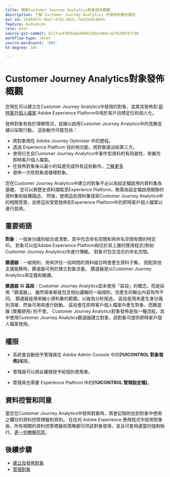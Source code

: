 ```yaml
---
title: 瞭解Customer Journey Analytics對象發佈概觀
description: 了解 Customer Journey Analytics 中發佈對象的概念
exl-id: 30404bfc-0ee7-4f01-842c-7e6156dc0b45
feature: Audiences
role: User
source-git-commit: 811fce4f056a6280081901e484c3af8209f87c06
workflow-type: tm+mt
source-wordcount: '493'
ht-degree: 50%

---
```


# Customer Journey Analytics對象發佈概觀

您現在可以建立在Customer Journey Analytics中發現的對象，並將其發佈到 [即時客戶個人檔案](https://experienceleague.adobe.com/docs/experience-platform/profile/home.html?lang=zh-Hant?lang=tw) Adobe Experience Platform中用於客戶目標定位和個人化。

發佈對象有助於理解情況，並據以啟用Customer Journey Analytics中的見解並據以採取行動。 這些動作可能包括：

* 將對象用在 Adobe Journey Optimizer 中的歷程。
* 透過 Experience Platform 目的地功能，將對象匯出給第三方。
* 使用衍生自Customer Journey Analytics中事件型資料的有用屬性，來擴充即時客戶個人檔案。
* 在發佈對象後以最小的延遲完成所有這些動作。[了解更多](https://experienceleague.adobe.com/docs/analytics-platform/using/cja-components/audiences/publish.html?lang=zh-Hant#latency)
* 發佈一次性對象或循環對象。

您在Customer Journey Analytics中建立的對象不必以為設定檔啟用的資料集為基礎。 您可以將歷史資料擷取至Experience Platform，無需為設定檔啟用關聯的資料集和結構描述。 然後，使用這些資料集探索Customer Journey Analytics中的相關受眾，並將這些受眾發佈到Experience Platform中的即時客戶個人檔案以進行啟用。

## 重要術語

**對象**：一個身分識別組合或清單，其中包含命名空間和與命名空間有關的特定 ID。 對象可以從Adobe Experience Platform和位於其上層的應用程式(例如Customer Journey Analytics)中進行傳輸。 對象可包含混合的命名空間。

**篩選器**：一組規則，用來評估一段時間的資料組合時會產生資料子集。 搭配其他支援服務時，篩選器可用於建立對象流量。 篩選器是以Customer Journey Analytics來定義和維護。

**篩選器** 與 **區段**：Customer Journey Analytics並未使用「區段」的概念，而是採用「篩選器」。 雖然兩者都是包含相似邏輯的一組規則，但產生的輸出內容有所不同。 篩選器是用來縮小資料集的範圍，以做為分析用途。 區段是用來產生身分識別清單，然後可用來進行啟動。 區段會在即時客戶個人檔案中產生對象，而篩選器 (單獨使用) 則不會。 Customer Journey Analytics對象發佈是指一種流程，其中使用Customer Journey Analytics篩選器建立對象，該對象可提供即時客戶個人檔案使用。

## 權限

* 系統會自動授予管理員在 Adobe Admin Console 中的&#x200B;**[!UICONTROL 對象發佈]**&#x200B;權限。 

* 管理員可以將此權限授予給個別使用者。

* 管理員也需要 Experience Platform 中的&#x200B;**[!UICONTROL 管理設定檔]**。

## 資料控管和同意

當您在Customer Journey Analytics中發佈對象時，將會記錄附加到對象中使用之欄位的資料控管標籤和原則。  在任何 Adobe Experience 應用程式中啟用對象後，所有相關的資料控管標籤和策略都可供該對象使用，並且可套用適當的強制執行。[進一步瞭解同意](https://experienceleague.adobe.com/docs/experience-platform/data-governance/policies/user-guide.html?lang=zh-Hant#consent-policy)。

## 後續步驟

* [建立及發佈對象](/help/components/audiences/publish.md)
* [管理對象](/help/components/audiences/manage.md)
